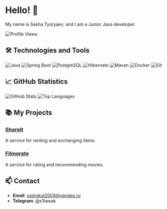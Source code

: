 # Hello! 👋

My name is Sasha Tyutyaev, and I am a Junior Java developer.

![Profile Views](https://komarev.com/ghpvc/?username=SashaTyutyaev&color=blueviolet)

## 🛠️ Technologies and Tools

![Java](https://img.shields.io/badge/Java-ED8B00?style=for-the-badge&logo=java&logoColor=white)
![Spring Boot](https://img.shields.io/badge/Spring%20Boot-6DB33F?style=for-the-badge&logo=spring-boot&logoColor=white)
![PostgreSQL](https://img.shields.io/badge/PostgreSQL-316192?style=for-the-badge&logo=postgresql&logoColor=white)
![Hibernate](https://img.shields.io/badge/Hibernate-59666C?style=for-the-badge&logo=hibernate&logoColor=white)
![Maven](https://img.shields.io/badge/Maven-C71A36?style=for-the-badge&logo=apache-maven&logoColor=white)
![Docker](https://img.shields.io/badge/Docker-2496ED?style=for-the-badge&logo=docker&logoColor=white)
![Git](https://img.shields.io/badge/Git-F05032?style=for-the-badge&logo=git&logoColor=white)

## 📈 GitHub Statistics

![GitHub Stats](https://github-readme-stats.vercel.app/api?username=SashaTyutyaev&show_icons=true&theme=radical)
![Top Languages](https://github-readme-stats.vercel.app/api/top-langs/?username=SashaTyutyaev&layout=compact&theme=radical)

## 📚 My Projects

### [ShareIt](https://github.com/SashaTyutyaev/java-shareit)
A service for renting and exchanging items.

### [Filmorate](https://github.com/SashaTyutyaev/java-filmorate)
A service for rating and recommending movies.

## 📫 Contact

- **Email**: sashatut2004@yandex.ru
- **Telegram**: @s1lweak
